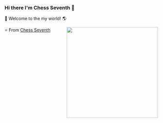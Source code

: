 ### Hi there I'm Chess Seventh :robot:

🚀 Welcome to the my world! 🌎

<img align='right'   width="300" src="https://github-readme-stats.vercel.app/api?username=chess-seventh&show_icons=true&title_color=fff&icon_color=79ff97&text_color=9f9f9f&bg_color=151515">

<!--START_SECTION:waka-->

⭐️ From [Chess Seventh](https://github.com/chess-seventh/)
